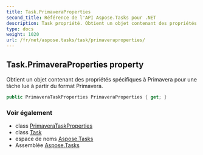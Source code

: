 ```yaml
---
title: Task.PrimaveraProperties
second_title: Référence de l'API Aspose.Tasks pour .NET
description: Task propriété. Obtient un objet contenant des propriétés spécifiques à Primavera pour une tâche lue à partir du format Primavera.
type: docs
weight: 1020
url: /fr/net/aspose.tasks/task/primaveraproperties/
---
```

## Task.PrimaveraProperties property

Obtient un objet contenant des propriétés spécifiques à Primavera pour une tâche lue à partir du format Primavera.

```csharp
public PrimaveraTaskProperties PrimaveraProperties { get; }
```

### Voir également

* class [PrimaveraTaskProperties](../../primaverataskproperties/)
* class [Task](../)
* espace de noms [Aspose.Tasks](../../task/)
* Assemblée [Aspose.Tasks](../../../)


